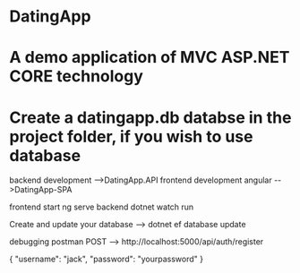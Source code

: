 # DatingApp

# A demo application of MVC ASP.NET CORE technology

# Create a datingapp.db databse in the project folder, if you wish to use database

backend development -->DatingApp.API
frontend development angular -->DatingApp-SPA

frontend start ng serve
backend dotnet watch run

Create and update your database
--> dotnet ef database update

debugging postman POST --> http://localhost:5000/api/auth/register

{
	"username": "jack",
	"password": "yourpassword"
}


